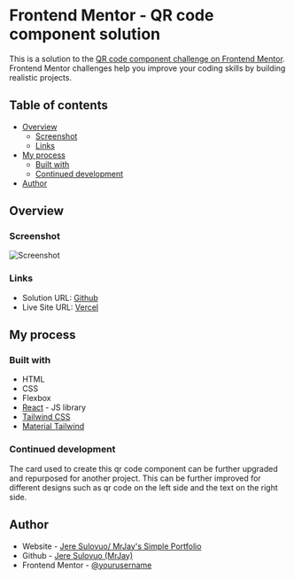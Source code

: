# Frontend Mentor - QR code component solution

This is a solution to the [QR code component challenge on Frontend Mentor](https://www.frontendmentor.io/challenges/qr-code-component-iux_sIO_H). Frontend Mentor challenges help you improve your coding skills by building realistic projects. 

## Table of contents

- [Overview](#overview)
  - [Screenshot](#screenshot)
  - [Links](#links)
- [My process](#my-process)
  - [Built with](#built-with)
  - [Continued development](#continued-development)
- [Author](#author)

## Overview

### Screenshot

![Screenshot](https://github.com/jeresulovuo/qr-code-component/blob/main/src/assets/design/Screenshot.png)

### Links

- Solution URL: [Github](https://github.com/jeresulovuo/qr-code-component)
- Live Site URL: [Vercel](https://mrjays-qrcode-component.vercel.app/)

## My process

### Built with

- HTML
- CSS
- Flexbox
- [React](https://reactjs.org/) - JS library
- [Tailwind CSS](https://tailwindcss.com/)
- [Material Tailwind](https://www.material-tailwind.com/)

### Continued development

The card used to create this qr code component can be further upgraded and repurposed for another project. This can be further improved for different designs such as qr code on the left side and the text on the right side.

## Author

- Website - [Jere Sulovuo/ MrJay's Simple Portfolio](https://mrjays-simple-portfolio.vercel.app/)
- Github - [Jere Sulovuo (MrJay)](https://github.com/jeresulovuo)
- Frontend Mentor - [@yourusername](https://www.frontendmentor.io/profile/yourusername)